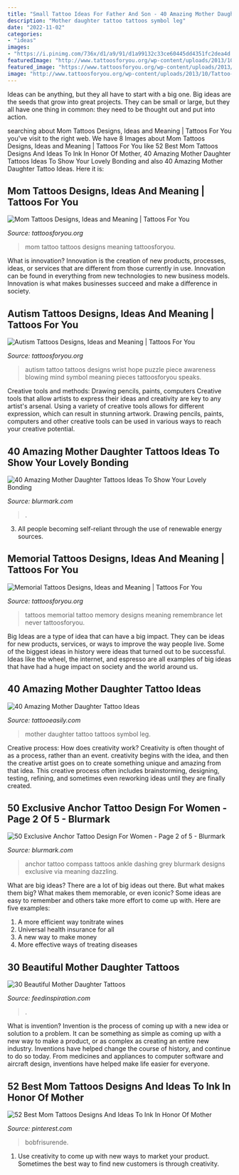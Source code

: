 ```yaml
---
title: "Small Tattoo Ideas For Father And Son - 40 Amazing Mother Daughter Tattoos Ideas To Show Your Lovely Bonding"
description: "Mother daughter tattoo tattoos symbol leg"
date: "2022-11-02"
categories:
- "ideas"
images:
- "https://i.pinimg.com/736x/d1/a9/91/d1a99132c33ce60445dd4351fc2dea4d.jpg"
featuredImage: "http://www.tattoosforyou.org/wp-content/uploads/2013/10/Tattoo-Mom-604x1024.jpg"
featured_image: "https://www.tattoosforyou.org/wp-content/uploads/2013/11/Autism-Tattoo-Ideas.jpg"
image: "http://www.tattoosforyou.org/wp-content/uploads/2013/10/Tattoo-Mom-604x1024.jpg"
---
```



Ideas can be anything, but they all have to start with a big one. Big ideas are the seeds that grow into great projects. They can be small or large, but they all have one thing in common: they need to be thought out and put into action.

	

		
searching about Mom Tattoos Designs, Ideas and Meaning | Tattoos For You you've visit to the right web. We have 8 Images about Mom Tattoos Designs, Ideas and Meaning | Tattoos For You like 52 Best Mom Tattoos Designs And Ideas To Ink In Honor Of Mother, 40 Amazing Mother Daughter Tattoos Ideas To Show Your Lovely Bonding and also 40 Amazing Mother Daughter Tattoo Ideas. Here it is:
		
    
## Mom Tattoos Designs, Ideas And Meaning | Tattoos For You

<img loading=lazy src="http://www.tattoosforyou.org/wp-content/uploads/2013/10/Tattoo-Mom-604x1024.jpg" onerror="this.onerror=null;this.src='https://tse3.mm.bing.net/th?id=OIP.X-01ICbOJTeCsrXa2BzL2AHaMj&amp;pid=15.1';" alt="Mom Tattoos Designs, Ideas and Meaning | Tattoos For You">

_Source: tattoosforyou.org_

>mom tattoo tattoos designs meaning tattoosforyou. 

	

What is innovation?
Innovation is the creation of new products, processes, ideas, or services that are different from those currently in use. Innovation can be found in everything from new technologies to new business models. Innovation is what makes businesses succeed and make a difference in society.

    
## Autism Tattoos Designs, Ideas And Meaning | Tattoos For You

<img loading=lazy src="https://www.tattoosforyou.org/wp-content/uploads/2013/11/Autism-Tattoo-Ideas.jpg" onerror="this.onerror=null;this.src='https://tse2.mm.bing.net/th?id=OIP.VPyPM43PBDLTxmTZm7Gt5AHaJ3&amp;pid=15.1';" alt="Autism Tattoos Designs, Ideas and Meaning | Tattoos For You">

_Source: tattoosforyou.org_

>autism tattoo tattoos designs wrist hope puzzle piece awareness blowing mind symbol meaning pieces tattoosforyou speaks. 

	

Creative tools and methods: Drawing pencils, paints, computers
Creative tools that allow artists to express their ideas and creativity are key to any artist's arsenal. Using a variety of creative tools allows for different expression, which can result in stunning artwork. Drawing pencils, paints, computers and other creative tools can be used in various ways to reach your creative potential.

    
## 40 Amazing Mother Daughter Tattoos Ideas To Show Your Lovely Bonding

<img loading=lazy src="https://www.blurmark.com/wp-content/uploads/2017/03/Mother-Daughter-Tattoo-Design-11.jpg" onerror="this.onerror=null;this.src='https://tse2.mm.bing.net/th?id=OIP.sGsMeWniAhnrT7EQ00EwswHaGe&amp;pid=15.1';" alt="40 Amazing Mother Daughter Tattoos Ideas To Show Your Lovely Bonding">

_Source: blurmark.com_

>. 

	

3. All people becoming self-reliant through the use of renewable energy sources. 

    
## Memorial Tattoos Designs, Ideas And Meaning | Tattoos For You

<img loading=lazy src="http://www.tattoosforyou.org/wp-content/uploads/2013/09/In-Memory-of-Tattoo.jpg" onerror="this.onerror=null;this.src='https://tse4.mm.bing.net/th?id=OIP.MwiH3Ztx4m-pMPYShkH9EwHaJ3&amp;pid=15.1';" alt="Memorial Tattoos Designs, Ideas and Meaning | Tattoos For You">

_Source: tattoosforyou.org_

>tattoos memorial tattoo memory designs meaning remembrance let never tattoosforyou. 

	

Big Ideas are a type of idea that can have a big impact. They can be ideas for new products, services, or ways to improve the way people live. Some of the biggest ideas in history were ideas that turned out to be successful. Ideas like the wheel, the internet, and espresso are all examples of big ideas that have had a huge impact on society and the world around us.

    
## 40 Amazing Mother Daughter Tattoo Ideas

<img loading=lazy src="http://www.tattooeasily.com/wp-content/uploads/2015/12/2-mother-daughter-tattoos07161540.jpg" onerror="this.onerror=null;this.src='https://tse4.mm.bing.net/th?id=OIP.nuWy7isbbL6SYAvXRlwlzAHaJ4&amp;pid=15.1';" alt="40 Amazing Mother Daughter Tattoo Ideas">

_Source: tattooeasily.com_

>mother daughter tattoo tattoos symbol leg. 

	

Creative process: How does creativity work?
Creativity is often thought of as a process, rather than an event. creativity begins with the idea, and then the creative artist goes on to create something unique and amazing from that idea. This creative process often includes brainstorming, designing, testing, refining, and sometimes even reworking ideas until they are finally created.

    
## 50 Exclusive Anchor Tattoo Design For Women - Page 2 Of 5 - Blurmark

<img loading=lazy src="https://www.blurmark.com/wp-content/uploads/2018/05/Dashing-black-and-grey-anchor-tattoo-with-compass.jpg" onerror="this.onerror=null;this.src='https://tse2.mm.bing.net/th?id=OIP.-ZKDZVhnviU_FCIoCn3iJQHaKs&amp;pid=15.1';" alt="50 Exclusive Anchor Tattoo Design For Women - Page 2 of 5 - Blurmark">

_Source: blurmark.com_

>anchor tattoo compass tattoos ankle dashing grey blurmark designs exclusive via meaning dazzling. 

	

What are big ideas?
There are a lot of big ideas out there. But what makes them big? What makes them memorable, or even iconic? Some ideas are easy to remember and others take more effort to come up with. Here are five examples: 
1. A more efficient way tonitrate wines
2. Universal health insurance for all
3. A new way to make money
4. More effective ways of treating diseases

    
## 30 Beautiful Mother Daughter Tattoos

<img loading=lazy src="http://feedinspiration.com/wp-content/uploads/2015/05/Mother-daughter-ideas.jpg" onerror="this.onerror=null;this.src='https://tse2.mm.bing.net/th?id=OIP.t62YcWf_hYlVl9T1sA4llQHaJ4&amp;pid=15.1';" alt="30 Beautiful Mother Daughter Tattoos">

_Source: feedinspiration.com_

>. 

	

What is invention?
Invention is the process of coming up with a new idea or solution to a problem. It can be something as simple as coming up with a new way to make a product, or as complex as creating an entire new industry. Inventions have helped change the course of history, and continue to do so today. From medicines and appliances to computer software and aircraft design, inventions have helped make life easier for everyone.

    
## 52 Best Mom Tattoos Designs And Ideas To Ink In Honor Of Mother

<img loading=lazy src="https://i.pinimg.com/736x/d1/a9/91/d1a99132c33ce60445dd4351fc2dea4d.jpg" onerror="this.onerror=null;this.src='https://tse2.mm.bing.net/th?id=OIP.FlakbmpxZp-YNJtjwpd-ygHaQJ&amp;pid=15.1';" alt="52 Best Mom Tattoos Designs And Ideas To Ink In Honor Of Mother">

_Source: pinterest.com_

>bobfrisurende. 

	

1. Use creativity to come up with new ways to market your product. Sometimes the best way to find new customers is through creativity.

